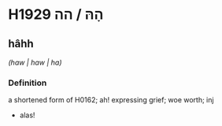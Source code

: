 # H1929 הָהּ / הה

## hâhh

_(haw | haw | ha)_

### Definition

a shortened form of H0162; ah! expressing grief; woe worth; inj

- alas!
